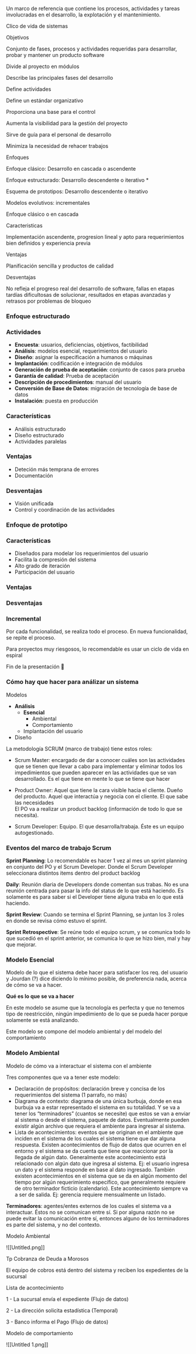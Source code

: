Un marco de referencia que contiene los procesos, actividades y tareas involucradas en el desarrollo, la explotación y el mantenimiento.

Clico de vida de sistemas

Objetivos

Conjunto de fases, procesos y actividades requeridas para desarrollar, probar y mantener un producto software

Divide al proyecto en módulos

Describe las principales fases del desarrollo

Define actividades

Define un estándar organizativo

Proporciona una base para el control

Aumenta la visibilidad para la gestión del proyecto

Sirve de guía para el personal de desarrollo

Minimiza la necesidad de rehacer trabajos

  

Enfoques

Enfoque clásico: Desarrollo en cascada o ascendente

Enfoque estructurado: Desarrollo descendente o iterativo *

Esquema de prototipos: Desarrollo descendente o iterativo

Modelos evolutivos: incrementales

  

Enfoque clásico o en cascada

Caracteristicas

Implementación ascendente, progresion lineal y apto para requerimientos bien definidos y experiencia previa

Ventajas

Planificación sencilla y productos de calidad

Desventajas

No refleja el progreso real del desarrollo de software, fallas en etapas tardías dificultosas de solucionar, resultados en etapas avanzadas y retrasos por problemas de bloqueo

  

### Enfoque estructurado

### Actividades

- **Encuesta**: usuarios, deficiencias, objetivos, factibilidad
- **Análisis**: modelos esencial, requerimientos del usuario
- **Diseño**: asignar la especificación a humanos o máquinas
- **Implantación**: codificación e integración de módulos
- **Generación de prueba de aceptación**: conjunto de casos para prueba
- **Garantía de calidad**: Prueba de aceptación
- **Descripción de procedimientos**: manual del usuario
- **Conversión de Base de Datos**: migración de tecnología de base de datos
- **Instalación**: puesta en producción

### Características

- Análisis estructurado
- Diseño estructurado
- Actividades paralelas

### Ventajas

- Deteción más temprana de errores
- Documentación

### Desventajas

- Visión unificada
- Control y coordinación de las actividades

  

### Enfoque de prototipo

### Características

- Diseñados para modelar los requerimientos del usuario
- Facilita la compresión del sistema
- Alto grado de iteración
- Participación del usuario

### Ventajas

### Desventajas

  

### Incremental

Por cada funcionalidad, se realiza todo el proceso. En nueva funcionalidad, se repite el proceso.

  

Para proyectos muy riesgosos, lo recomendable es usar un ciclo de vida en espiral

Fin de la presentación 👿

  

### Cómo hay que hacer para análizar un sistema

  

Modelos

- **Análisis**
    - **Esencial**
        - Ambiental
        - Comportamiento
    - Implantación del usuario
- Diseño

  

La metodología SCRUM (marco de trabajo) tiene estos roles:

- Scrum Master: encargado de dar a conocer cuáles son las actividades que se tienen que llevar a cabo para implementar y eliminar todos los impedimientos que pueden aparecer en las actividades que se van desarrollado. Es el que tiene en mente lo que se tiene que hacer
- Product Owner: Aquel que tiene la cara visible hacia el cliente. Dueño del producto. Aquel que interactúa y negocia con el cliente. El que sabe las necesidades  
    El PO va a realizar un product backlog (información de todo lo que se necesita).  
    
- Scrum Developer: Equipo. El que desarrolla/trabaja. Éste es un equipo autogestionado.

  

### Eventos del marco de trabajo Scrum

**Sprint Planning**: Lo recomendable es hacer 1 vez al mes un sprint planning en conjunto del PO y el Scrum Developer. Donde el Scrum Developer seleccionara distintos items dentro del product backlog

**Daily**: Reunión diaria de Developers donde comentan sus trabas. No es una reunión centrada para pasar la info del status de lo que está haciendo. Es solamente es para saber si el Developer tiene alguna traba en lo que está haciendo.

**Sprint Review**: Cuando se termina el Sprint Planning, se juntan los 3 roles en donde se revisa cómo estuvo el sprint.

**Sprint Retrospective**: Se reúne todo el equipo scrum, y se comunica todo lo que sucedió en el sprint anterior, se comunica lo que se hizo bien, mal y hay que mejorar.

  

### Modelo Esencial

Modelo de lo que el sistema debe hacer para satisfacer los req. del usuario y Jourdan (?) dice diciendo lo mínimo posible, de preferencia nada, acerca de cómo se va a hacer.

**Qué es lo que se va a hacer**

En este modelo se asume que la tecnología es perfecta y que no tenemos tipo de reestricción, ningún impedimiento de lo que se pueda hacer porque solamente se está analizando.

  

Este modelo se compone del modelo ambiental y del modelo del comportamiento

  

### Modelo Ambiental

Modelo de cómo va a interactuar el sistema con el ambiente

Tres componentes que va a tener este modelo:

- Declaración de propósitos: declaración breve y concisa de los requerimientos del sistema (1 parrafo, no más)
- Diagrama de contexto: diagrama de una única burbuja, donde en esa burbuja va a estar representado el sistema en su totalidad. Y se va a tener los “terminadores” (cuantos se necesite) que estos se van a enviar al sistema o desde el sistema, paquete de datos. Eventualmente pueden existir algún archivo que requiera el ambiente para ingresar al sistema.
- Lista de acontecimientos: eventos que se originan en el ambiente que inciden en el sistema de los cuales el sistema tiene que dar alguna respuesta. Existen acontecimientos de flujo de datos que ocurren en el entorno y el sistema se da cuenta que tiene que reaccionar por la llegada de algún dato. Generalmente este acontecimiento está relacionado con algún dato que ingresa al sistema. Ej: el usuario ingresa un dato y el sistema responde en base al dato ingresado. También existen acontecimientos en el sistema que se da en algún momento del tiempo por algún requerimiento específico, que generalmente requiere de otro terminador ficticio (calendario). Este acontecimiento siempre va a ser de salida. Ej: gerencia requiere mensualmente un listado.

  

**Terminadores**: agentes/entes externos de los cuales el sistema va a interactuar. Éstos no se comunican entre sí. Si por alguna razón no se puede evitar la comunicación entre sí, entonces alguno de los terminadores es parte del sistema, y no del contexto.

Modelo Ambiental

![[Untitled.png]]

Tp Cobranza de Deuda a Morosos

El equipo de cobros está dentro del sistema y reciben los expedientes de la sucursal

Lista de acontecimiento

1 - La sucursal envía el expediente (Flujo de datos)

2 - La dirección solicita estadística (Temporal)

3 - Banco informa el Pago (Flujo de datos)

Modelo de comportamiento

![[Untitled 1.png]]